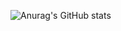 ![Anurag's GitHub stats](https://github-readme-stats.vercel.app/api?username=kwag93&show_icons=true&theme=radical)
